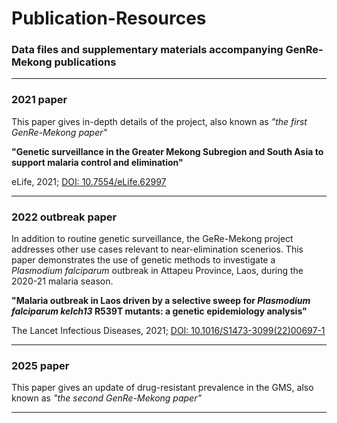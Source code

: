 # Publication-Resources
### Data files and supplementary materials accompanying GenRe-Mekong publications

---

### 2021 paper
This paper gives in-depth details of the project, also known as _"the first GenRe-Mekong paper"_

__"Genetic surveillance in the Greater Mekong Subregion and South Asia to support malaria control and elimination"__


eLife, 2021; <a href="https://elifesciences.org/articles/62997" target="_blank">DOI: 10.7554/eLife.62997</a>

---

### 2022 outbreak paper
In addition to routine genetic surveillance, the GeRe-Mekong project addresses other use cases relevant to near-elimination scenerios. This paper demonstrates the use of genetic methods to investigate a _Plasmodium falciparum_ outbreak in Attapeu Province, Laos, during the 2020-21 malaria season.

__"Malaria outbreak in Laos driven by a selective sweep for _Plasmodium falciparum kelch13_ R539T mutants: a genetic epidemiology analysis"__


The Lancet Infectious Diseases, 2021; <a href="https://www.thelancet.com/journals/laninf/article/PIIS1473-3099(22)00697-1/fulltext" target="_blank">DOI: 10.1016/S1473-3099(22)00697-1</a>


---

### 2025 paper
This paper gives an update of drug-resistant prevalence in the GMS, also known as _"the second GenRe-Mekong paper"_



---
